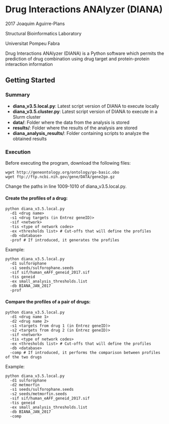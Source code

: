# Drug Interactions ANAlyzer (DIANA)

2017 Joaquim Aguirre-Plans

Structural Bioinformatics Laboratory

Universitat Pompeu Fabra



Drug Interactions ANAlyzer (DIANA) is a Python software which permits the prediction of drug combination using drug target and protein-protein interaction information

## Getting Started

### Summary

* **diana_v3.5.local.py**: Latest script version of DIANA to execute locally 
* **diana_v3.5.cluster.py**: Latest script version of DIANA to execute in a Slurm cluster
* **data/**: Folder where the data from the analysis is stored
* **results/**: Folder where the results of the analysis are stored
* **diana_analysis_results/**: Folder containing scripts to analyze the obtained results

### Execution

Before executing the program, download the following files:

```
wget http://geneontology.org/ontology/go-basic.obo
wget ftp://ftp.ncbi.nih.gov/gene/DATA/gene2go.gz
```

Change the paths in line 1009-1010 of diana_v3.5.local.py.

#### Create the profiles of a drug:

```
python diana_v3.5.local.py 
  -d1 <drug name>
  -s1 <drug targets (in Entrez geneID)>
  -sif <network>
  -tis <type of network codes>
  -ex <thresholds list> # Cut-offs that will define the profiles 
  -db <database>
  -prof # If introduced, it generates the profiles
```

Example:

```
python diana_v3.5.local.py 
  -d1 sulforophane
  -s1 seeds/sulforophane.seeds
  -sif sif/human_eAFF_geneid_2017.sif
  -tis geneid
  -ex small_analysis_thresholds.list
  -db BIANA_JAN_2017
  -prof
```

#### Compare the profiles of a pair of drugs:

```
python diana_v3.5.local.py 
  -d1 <drug name 1>
  -d2 <drug name 2>
  -s1 <targets from drug 1 (in Entrez geneID)>
  -s2 <targets from drug 2 (in Entrez geneID)>
  -sif <network>
  -tis <type of network codes>
  -ex <thresholds list> # Cut-offs that will define the profiles 
  -db <database>
  -comp # If introduced, it performs the comparison between profiles of the two drugs
```

Example:

```
python diana_v3.5.local.py 
  -d1 sulforophane
  -d2 metmorfin
  -s1 seeds/sulforophane.seeds
  -s2 seeds/metmorfin.seeds
  -sif sif/human_eAFF_geneid_2017.sif
  -tis geneid
  -ex small_analysis_thresholds.list
  -db BIANA_JAN_2017
  -comp
```


